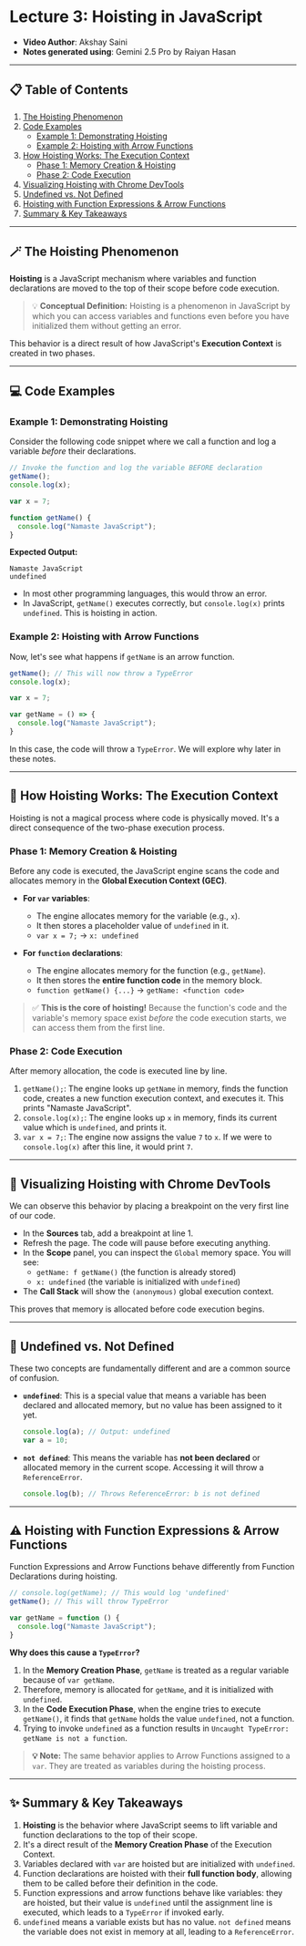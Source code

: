 
# Lecture 3: Hoisting in JavaScript

*   **Video Author**: Akshay Saini  
*   **Notes generated using**: Gemini 2.5 Pro by Raiyan Hasan

---

## 📋 Table of Contents

1.  [The Hoisting Phenomenon](#-the-hoisting-phenomenon)
2.  [Code Examples](#-code-examples)
    *   [Example 1: Demonstrating Hoisting](#example-1-demonstrating-hoisting)
    *   [Example 2: Hoisting with Arrow Functions](#example-2-hoisting-with-arrow-functions)
3.  [How Hoisting Works: The Execution Context](#-how-hoisting-works-the-execution-context)
    *   [Phase 1: Memory Creation & Hoisting](#phase-1-memory-creation--hoisting)
    *   [Phase 2: Code Execution](#phase-2-code-execution)
4.  [Visualizing Hoisting with Chrome DevTools](#-visualizing-hoisting-with-chrome-devtools)
5.  [Undefined vs. Not Defined](#-undefined-vs-not-defined)
6.  [Hoisting with Function Expressions & Arrow Functions](#-hoisting-with-function-expressions--arrow-functions)
7.  [Summary & Key Takeaways](#-summary--key-takeaways)

---

## 🪄 The Hoisting Phenomenon

**Hoisting** is a JavaScript mechanism where variables and function declarations are moved to the top of their scope before code execution.

> 💡 **Conceptual Definition:**
> Hoisting is a phenomenon in JavaScript by which you can access variables and functions even before you have initialized them without getting an error.

This behavior is a direct result of how JavaScript's **Execution Context** is created in two phases.

---

## 💻 Code Examples

### Example 1: Demonstrating Hoisting

Consider the following code snippet where we call a function and log a variable *before* their declarations.

```js
// Invoke the function and log the variable BEFORE declaration
getName();
console.log(x);

var x = 7;

function getName() {
  console.log("Namaste JavaScript");
}
```

**Expected Output:**

```
Namaste JavaScript
undefined
```
*   In most other programming languages, this would throw an error.
*   In JavaScript, `getName()` executes correctly, but `console.log(x)` prints `undefined`. This is hoisting in action.

### Example 2: Hoisting with Arrow Functions

Now, let's see what happens if `getName` is an arrow function.

```js
getName(); // This will now throw a TypeError
console.log(x);

var x = 7;

var getName = () => {
  console.log("Namaste JavaScript");
}
```
In this case, the code will throw a `TypeError`. We will explore why later in these notes.

---

## 🤔 How Hoisting Works: The Execution Context

Hoisting is not a magical process where code is physically moved. It's a direct consequence of the two-phase execution process.

### Phase 1: Memory Creation & Hoisting

Before any code is executed, the JavaScript engine scans the code and allocates memory in the **Global Execution Context (GEC)**.

*   **For `var` variables**:
    *   The engine allocates memory for the variable (e.g., `x`).
    *   It then stores a placeholder value of `undefined` in it.
    *   `var x = 7;` -> `x: undefined`

*   **For `function` declarations**:
    *   The engine allocates memory for the function (e.g., `getName`).
    *   It then stores the **entire function code** in the memory block.
    *   `function getName() {...}` -> `getName: <function code>`

> ✅ **This is the core of hoisting!** Because the function's code and the variable's memory space exist *before* the code execution starts, we can access them from the first line.

### Phase 2: Code Execution

After memory allocation, the code is executed line by line.

1.  `getName();`: The engine looks up `getName` in memory, finds the function code, creates a new function execution context, and executes it. This prints "Namaste JavaScript".
2.  `console.log(x);`: The engine looks up `x` in memory, finds its current value which is `undefined`, and prints it.
3.  `var x = 7;`: The engine now assigns the value `7` to `x`. If we were to `console.log(x)` after this line, it would print `7`.

---

## 🔬 Visualizing Hoisting with Chrome DevTools

We can observe this behavior by placing a breakpoint on the very first line of our code.

*   In the **Sources** tab, add a breakpoint at line 1.
*   Refresh the page. The code will pause before executing anything.
*   In the **Scope** panel, you can inspect the `Global` memory space. You will see:
    *   `getName: f getName()` (the function is already stored)
    *   `x: undefined` (the variable is initialized with `undefined`)
*   The **Call Stack** will show the `(anonymous)` global execution context.

This proves that memory is allocated before code execution begins.

---

## 🚫 Undefined vs. Not Defined

These two concepts are fundamentally different and are a common source of confusion.

*   **`undefined`**: This is a special value that means a variable has been declared and allocated memory, but no value has been assigned to it yet.
    ```js
    console.log(a); // Output: undefined
    var a = 10;
    ```
*   **`not defined`**: This means the variable has **not been declared** or allocated memory in the current scope. Accessing it will throw a `ReferenceError`.
    ```js
    console.log(b); // Throws ReferenceError: b is not defined
    ```

---

## ⚠️ Hoisting with Function Expressions & Arrow Functions

Function Expressions and Arrow Functions behave differently from Function Declarations during hoisting.

```js
// console.log(getName); // This would log 'undefined'
getName(); // This will throw TypeError

var getName = function () {
  console.log("Namaste JavaScript");
}
```
**Why does this cause a `TypeError`?**

1.  In the **Memory Creation Phase**, `getName` is treated as a regular variable because of `var getName`.
2.  Therefore, memory is allocated for `getName`, and it is initialized with `undefined`.
3.  In the **Code Execution Phase**, when the engine tries to execute `getName()`, it finds that `getName` holds the value `undefined`, not a function.
4.  Trying to invoke `undefined` as a function results in `Uncaught TypeError: getName is not a function`.

> **💡 Note:** The same behavior applies to Arrow Functions assigned to a `var`. They are treated as variables during the hoisting process.

---

## ✨ Summary & Key Takeaways

1.  **Hoisting** is the behavior where JavaScript seems to lift variable and function declarations to the top of their scope.
2.  It's a direct result of the **Memory Creation Phase** of the Execution Context.
3.  Variables declared with `var` are hoisted but are initialized with `undefined`.
4.  Function declarations are hoisted with their **full function body**, allowing them to be called before their definition in the code.
5.  Function expressions and arrow functions behave like variables: they are hoisted, but their value is `undefined` until the assignment line is executed, which leads to a `TypeError` if invoked early.
6.  `undefined` means a variable exists but has no value. `not defined` means the variable does not exist in memory at all, leading to a `ReferenceError`.
